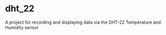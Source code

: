 # dht_22
A project for recording and displaying data via the DHT-22 Temperature and Humidity sensor

